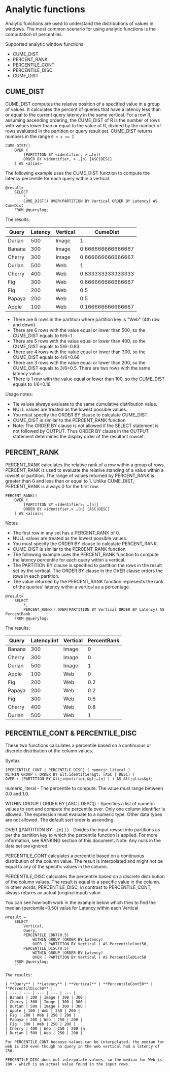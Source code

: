 # Analytic functions

Analytic functions are used to understand the distributions of values in windows. The most common scenario for using analytic functions is the computation of percentiles.

Supported analytic window functions

- CUME_DIST
- PERCENT_RANK
- PERCENTILE_CONT
- PERCENTILE_DISC
- CUME_DIST

## CUME_DIST

CUME_DIST computes the relative position of a specified value in a group of values. It calculates the percent of queries that have a latency less than or equal to the current query latency in the same vertical. For a row R, assuming ascending ordering, the CUME_DIST of R is the number of rows with values lower than or equal to the value of R, divided by the number of rows evaluated in the partition or query result set. CUME_DIST returns numbers in the range `0 < x <= 1`

```
CUME_DIST()
    OVER (
        [PARTITION BY <identifier, > …[n]]
        ORDER BY >identifier, > …[n] [ASC|DESC]
    ) AS <alias>
```

The following example uses the CUME_DIST function to compute the latency percentile for each query within a vertical.

```
@result=
    SELECT
        *,
        CUME_DIST() OVER(PARTITION BY Vertical ORDER BY Latency) AS CumeDist
    FROM @querylog;
```

The results:

| **Query** | **Latency** | **Vertical** | **CumeDist** |
| --- | --- | --- | --- |
| Durian | 500 | Image | 1 |
| Banana | 300 | Image | 0.666666666666667 |
| Cherry | 300 | Image | 0.666666666666667 |
| Durian | 500 | Web | 1 |
| Cherry | 400 | Web | 0.833333333333333 |
| Fig | 300 | Web | 0.666666666666667 |
| Fig | 200 | Web | 0.5 |
| Papaya | 200 | Web | 0.5 |
| Apple | 100 | Web | 0.166666666666667 |

- There are 6 rows in the partition where partition key is &quot;Web&quot; (4th row and down)
- There are 6 rows with the value equal or lower than 500, so the CUME_DIST equals to 6/6=1
- There are 5 rows with the value equal or lower than 400, so the CUME_DIST equals to 5/6=0.83
- There are 4 rows with the value equal or lower than 300, so the CUME_DIST equals to 4/6=0.66
- There are 3 rows with the value equal or lower than 200, so the CUME_DIST equals to 3/6=0.5. There are two rows with the same latency value.
- There is 1 row with the value equal or lower than 100, so the CUME_DIST equals to 1/6=0.16.

Usage notes:

- Tie values always evaluate to the same cumulative distribution value.
- NULL values are treated as the lowest possible values.
- You must specify the ORDER BY clause to calculate CUME_DIST.
- CUME_DIST is similar to the PERCENT_RANK function
- Note: The ORDER BY clause is not allowed if the SELECT statement is not followed by OUTPUT. Thus ORDER BY clause in the OUTPUT statement determines the display order of the resultant rowset.

## PERCENT_RANK

PERCENT_RANK calculates the relative rank of a row within a group of rows. PERCENT_RANK is used to evaluate the relative standing of a value within a rowset or partition. The range of values returned by PERCENT_RANK is greater than 0 and less than or equal to 1. Unlike CUME_DIST, PERCENT_RANK is always 0 for the first row.


```
PERCENT_RANK()
    OVER (
        [PARTITION BY <identifier>; …[n]]
        ORDER BY <identifier,> …[n] [ASC|DESC]
    ) AS <alias>;
```

Notes

- The first row in any set has a PERCENT_RANK of 0.
- NULL values are treated as the lowest possible values.
- You must specify the ORDER BY clause to calculate PERCENT_RANK.
- CUME_DIST is similar to the PERCENT_RANK function
- The following example uses the PERCENT_RANK function to compute the latency percentile for each query within a vertical.
- The PARTITION BY clause is specified to partition the rows in the result set by the vertical. The ORDER BY clause in the OVER clause orders the rows in each partition.
- The value returned by the PERCENT_RANK function represents the rank of the queries&#39; latency within a vertical as a percentage.

```
@result=
    SELECT
        *,
        PERCENT_RANK() OVER(PARTITION BY Vertical ORDER BY Latency) AS PercentRank
    FROM @querylog;
```

The results:

| **Query** | **Latency:int** | **Vertical** | **PercentRank** |
| --- | --- | --- | --- |
| Banana | 300 | Image | 0 |
| Cherry | 300 | Image | 0 |
| Durian | 500 | Image | 1 |
| Apple | 100 | Web | 0 |
| Fig | 200 | Web | 0.2 |
| Papaya | 200 | Web | 0.2 |
| Fig | 300 | Web | 0.6 |
| Cherry | 400 | Web | 0.8 |
| Durian | 500 | Web | 1 |

## PERCENTILE_CONT &amp; PERCENTILE_DISC

These two functions calculates a percentile based on a continuous or discrete distribution of the column values.

Syntax

```
[PERCENTILE_CONT | PERCENTILE_DISC] ( numeric_literal )
WITHIN GROUP ( ORDER BY &lt;identifier&gt; [ASC | DESC] )
OVER ( [PARTITION BY &lt;identifier,&gt;…[n] ] ) AS &lt;alias&gt;
```

numeric_literal - The percentile to compute. The value must range between 0.0 and 1.0.

WITHIN GROUP ( ORDER BY [ASC | DESC]) - Specifies a list of numeric values to sort and compute the percentile over. Only one column identifier is allowed. The expression must evaluate to a numeric type. Other data types are not allowed. The default sort order is ascending.

OVER ([PARTITION BY …[n] ] ) - Divides the input rowset into partitions as per the partition key to which the percentile function is applied. For more information, see RANKING section of this document. Note: Any nulls in the data set are ignored.

PERCENTILE_CONT calculates a percentile based on a continuous distribution of the column value. The result is interpolated and might not be equal to any of the specific values in the column.

PERCENTILE_DISC calculates the percentile based on a discrete distribution of the column values. The result is equal to a specific value in the column. In other words, PERCENTILE_DISC, in contrast to PERCENTILE_CONT, always returns an actual (original input) value.

You can see how both work in the example below which tries to find the median (percentile=0.50) value for Latency within each Vertical

```
@result =
    SELECT
        Vertical,
        Query,
        PERCENTILE_CONT(0.5) 
            WITHIN GROUP (ORDER BY Latency)
            OVER ( PARTITION BY Vertical ) AS PercentileCont50,
        PERCENTILE_DISC(0.5)
            WITHIN GROUP (ORDER BY Latency)
            OVER ( PARTITION BY Vertical ) AS PercentileDisc50
    FROM @querylog;
    ```

The results:

| **Query** | **Latency** | **Vertical** | **PercentileCont50** | **PercentilDisc50** |
| --- | --- | --- | --- | --- |
| Banana | 300 | Image | 300 | 300 |
| Cherry | 300 | Image | 300 | 300 |
| Durian | 500 | Image | 300 | 300 |
| Apple | 100 | Web | 250 | 200 |
| Fig | 200 | Web | 250 | 200 |
| Papaya | 200 | Web | 250 | 200 |
| Fig | 300 | Web | 250 | 200 |
| Cherry | 400 | Web | 250 | 200 |a
| Durian | 500 | Web | 250 | 200 |

For PERCENTILE_CONT because values can be interpolated, the median for web is 250 even though no query in the web vertical had a latency of 250.

PERCENTILE_DISC does not interpolate values, so the median for Web is 200 - which is an actual value found in the input rows.

